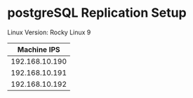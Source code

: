 # postgreSQL Replication Setup
Linux Version: Rocky Linux 9

|Machine IPS| 
|----| 
|192.168.10.190| 
|192.168.10.191| 
|192.168.10.192| 
